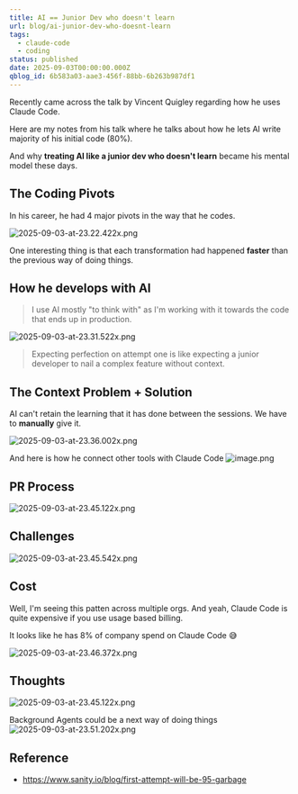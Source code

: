 ```yaml
---
title: AI == Junior Dev who doesn't learn
url: blog/ai-junior-dev-who-doesnt-learn
tags:
  - claude-code
  - coding
status: published
date: 2025-09-03T00:00:00.000Z
qblog_id: 6b583a03-aae3-456f-88bb-6b263b987df1
---
```


Recently came across the talk by Vincent Quigley regarding how he uses Claude Code.

Here are my notes from his talk where he talks about how he lets AI write majority of his initial code (80%).

And why **treating AI like a junior dev who doesn't learn** became his mental model these days.

## The Coding Pivots
In his career, he had 4 major pivots in the way that he codes.

![2025-09-03-at-23.22.422x.png](https://images.nesin.io/f_auto,q_auto/qblog/AIEngineerGuide/2025-09/mm0qzzk83udvqd3dnfmt)

One interesting thing is that each transformation had happened **faster** than the previous way of doing things.

## How he develops with AI
> I use AI mostly "to think with" as I'm working with it towards the code that ends up in production.

![2025-09-03-at-23.31.522x.png](https://images.nesin.io/f_auto,q_auto/qblog/AIEngineerGuide/2025-09/wusn2sruu9blee8ifsbv)

> Expecting perfection on attempt one is like expecting a junior developer to nail a complex feature without context.

## The Context Problem + Solution
AI can't retain the learning that it has done between the sessions. We have to **manually** give it.

![2025-09-03-at-23.36.002x.png](https://images.nesin.io/f_auto,q_auto/qblog/AIEngineerGuide/2025-09/xpaexfzthialh92thcl2)

And here is how he connect other tools with Claude Code
![image.png](https://images.nesin.io/f_auto,q_auto/qblog/AIEngineerGuide/2025-09/g3j89xqdyqgls2yaljgi)

## PR Process
![2025-09-03-at-23.45.122x.png](https://images.nesin.io/f_auto,q_auto/qblog/AIEngineerGuide/2025-09/h7dhtzu2qlzyzwlw4tcf)

## Challenges
![2025-09-03-at-23.45.542x.png](https://images.nesin.io/f_auto,q_auto/qblog/AIEngineerGuide/2025-09/t8s17o7vldbgz6ntqdry)

## Cost
Well, I'm seeing this patten across multiple orgs. And yeah, Claude Code is quite expensive if you use usage based billing.

It looks like he has 8% of company spend on Claude Code 😅

![2025-09-03-at-23.46.372x.png](https://images.nesin.io/f_auto,q_auto/qblog/AIEngineerGuide/2025-09/qwo7shp13rufvrltocmm)

## Thoughts
![2025-09-03-at-23.45.122x.png](https://images.nesin.io/f_auto,q_auto/qblog/AIEngineerGuide/2025-09/mtqjpnjis7j3kip3wmj6)

Background Agents could be a next way of doing things
![2025-09-03-at-23.51.202x.png](https://images.nesin.io/f_auto,q_auto/qblog/AIEngineerGuide/2025-09/wqcixe1wbfpz7v8oe0nx)

## Reference
- https://www.sanity.io/blog/first-attempt-will-be-95-garbage